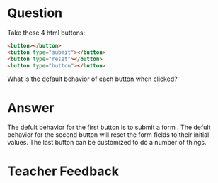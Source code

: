 # Question
Take these 4 html buttons:

```html
<button></button>
<button type="submit"></button>
<button type="reset"></button>
<button type="button"></button>
```

What is the default behavior of each button when clicked?

# Answer
The defult behavior for the first button is to submit a form . The defult behavior for the second button will reset  the form fields to their initial values. The last button can be customized to do a number of things.
 

# Teacher Feedback